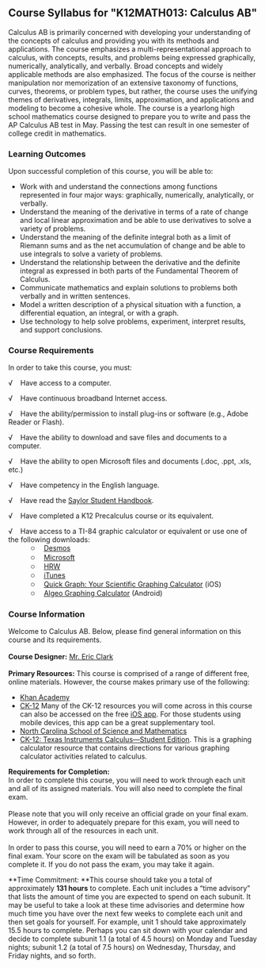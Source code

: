 Course Syllabus for "K12MATH013: Calculus AB"
---------------------------------------------

Calculus AB is primarily concerned with developing your understanding of
the concepts of calculus and providing you with its methods and
applications. The course emphasizes a multi-representational approach to
calculus, with concepts, results, and problems being expressed
graphically, numerically, analytically, and verbally. Broad concepts and
widely applicable methods are also emphasized. The focus of the course
is neither manipulation nor memorization of an extensive taxonomy of
functions, curves, theorems, or problem types, but rather, the course
uses the unifying themes of derivatives, integrals, limits,
approximation, and applications and modeling to become a cohesive whole.
The course is a yearlong high school mathematics course designed to
prepare you to write and pass the AP Calculus AB test in May. Passing
the test can result in one semester of college credit in mathematics.

### Learning Outcomes

Upon successful completion of this course, you will be able to:

-   Work with and understand the connections among functions represented
    in four major ways: graphically, numerically, analytically, or
    verbally.
-   Understand the meaning of the derivative in terms of a rate of
    change and local linear approximation and be able to use derivatives
    to solve a variety of problems.
-   Understand the meaning of the definite integral both as a limit of
    Riemann sums and as the net accumulation of change and be able to
    use integrals to solve a variety of problems.
-   Understand the relationship between the derivative and the definite
    integral as expressed in both parts of the Fundamental Theorem of
    Calculus.
-   Communicate mathematics and explain solutions to problems both
    verbally and in written sentences.
-   Model a written description of a physical situation with a function,
    a differential equation, an integral, or with a graph.
-   Use technology to help solve problems, experiment, interpret
    results, and support conclusions.

### Course Requirements

In order to take this course, you must:  
  
 √    Have access to a computer.  
  
 √    Have continuous broadband Internet access.  
  
 √    Have the ability/permission to install plug-ins or software (e.g.,
Adobe Reader or Flash).  
  
 √    Have the ability to download and save files and documents to a
computer.  
  
 √    Have the ability to open Microsoft files and documents (.doc,
.ppt, .xls, etc.)  
  
 √    Have competency in the English language.  
  
 √    Have read the [Saylor Student
Handbook](http://www.saylor.org/site/wp-content/uploads/2012/05/Saylor-StudentHandbook.pdf).  
  
 √    Have completed a K12 Precalculus course or its equivalent.  
  
 √    Have access to a TI-84 graphic calculator or equivalent or use one
of the following downloads:   
 <span
style="font-size: 12pt; line-height: 115%; font-family: Arial, sans-serif;"> 
        ○    </span>[Desmos](https://www.desmos.com/calculator)  
 <span
style="font-family: Arial, sans-serif; font-size: 16px; line-height: 18px;"> 
        ○  
 </span>[Microsoft](http://www.microsoft.com/en-us/download/details.aspx?id=15702#Instructions)  
 <span
style="font-family: Arial, sans-serif; font-size: 16px; line-height: 18px;"> 
        ○  
 </span>[HRW](http://my.hrw.com/math06_07/nsmedia/tools/Graph_Calculator/graphCalc.html)  
 <span
style="font-family: Arial, sans-serif; font-size: 16px; line-height: 18px;"> 
        ○  
 </span>[iTunes](https://itunes.apple.com/us/app/free-graphing-calculator/id378009553?mt=8)  
 <span
style="font-family: Arial, sans-serif; font-size: 16px; line-height: 18px;"> 
        ○    </span>[Quick Graph: Your Scientific Graphing
Calculator](https://itunes.apple.com/us/app/quick-graph/id292412367?mt=8) (iOS)  
 <span
style="font-family: Arial, sans-serif; font-size: 16px; line-height: 18px;"> 
        ○    </span>[Algeo Graphing
Calculator](https://play.google.com/store/apps/details?id=com.algeo.algeo&hl=en) (Android)

### Course Information

Welcome to Calculus AB. Below, please find general information on this
course and its requirements.  
    
 **Course Designer:** [Mr. Eric
Clark](http://www.saylor.org/faculty-a-g/#MrEricClark)  
    
 **Primary Resources:** This course is comprised of a range of different
free, online materials. However, the course makes primary use of the
following:  

-   [Khan Academy](http://www.khanacademy.org/)
-   [CK-12](http://www.ck12.org/book/CK-12-Calculus/r2/) Many of the
    CK-12 resources you will come across in this course can also be
    accessed on the free [iOS
    app](https://itunes.apple.com/us/app/ck-12-studynow!/id611509018?mt=8).
    For those students using mobile devices, this app can be a great
    supplementary tool.
-   [North Carolina School of Science and
    Mathematics](http://www.youtube.com/playlist?list=PL49F8B811BC18EA77)
-   [CK-12: Texas Instruments Calculus—Student
    Edition](http://www.ck12.org/book/Texas-Instruments-Calculus-Student-Edition/).
    This is a graphing calculator resource that contains directions for
    various graphing calculator activities related to calculus.

**Requirements for Completion:**  
 In order to complete this course, you will need to work through each
unit and all of its assigned materials. You will also need to complete
the final exam.  
    
 Please note that you will only receive an official grade on your final
exam. However, in order to adequately prepare for this exam, you will
need to work through all of the resources in each unit.  
    
 In order to pass this course, you will need to earn a 70% or higher on
the final exam. Your score on the exam will be tabulated as soon as you
complete it. If you do not pass the exam, you may take it again.  
  
 **Time Commitment: **This course should take you a total of
approximately **131 hours** to complete. Each unit includes a “time
advisory” that lists the amount of time you are expected to spend on
each subunit. It may be useful to take a look at these time advisories
and determine how much time you have over the next few weeks to complete
each unit and then set goals for yourself. For example, unit 1 should
take approximately 15.5 hours to complete. Perhaps you can sit down with
your calendar and decide to complete subunit 1.1 (a total of 4.5 hours)
on Monday and Tuesday nights; subunit 1.2 (a total of 7.5 hours) on
Wednesday, Thursday, and Friday nights, and so forth.  
  

